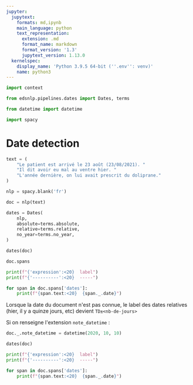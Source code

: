 ```yaml
---
jupyter:
  jupytext:
    formats: md,ipynb
    main_language: python
    text_representation:
      extension: .md
      format_name: markdown
      format_version: '1.3'
      jupytext_version: 1.13.0
  kernelspec:
    display_name: 'Python 3.9.5 64-bit (''.env'': venv)'
    name: python3
---
```


```python
import context
```

```python
from edsnlp.pipelines.dates import Dates, terms
```

```python
from datetime import datetime
```

```python
import spacy
```

# Date detection

```python
text = (
    "Le patient est arrivé le 23 août (23/08/2021). "
    "Il dit avoir eu mal au ventre hier. "
    "L'année dernière, on lui avait prescrit du doliprane."
)
```

```python
nlp = spacy.blank('fr')
```

```python
doc = nlp(text)
```

```python
dates = Dates(
    nlp,
    absolute=terms.absolute,
    relative=terms.relative,
    no_year=terms.no_year,
)
```

```python
dates(doc)
```

```python
doc.spans
```

```python
print(f"{'expression':<20}  label")
print(f"{'----------':<20}  -----")

for span in doc.spans['dates']:
    print(f"{span.text:<20}  {span._.date}")
```

Lorsque la date du document n'est pas connue, le label des dates relatives (hier, il y a quinze jours, etc) devient `TD±<nb-de-jours>`


Si on renseigne l'extension `note_datetime` :

```python
doc._.note_datetime = datetime(2020, 10, 10)
```

```python
dates(doc)
```

```python
print(f"{'expression':<20}  label")
print(f"{'----------':<20}  -----")

for span in doc.spans['dates']:
    print(f"{span.text:<20}  {span._.date}")
```
